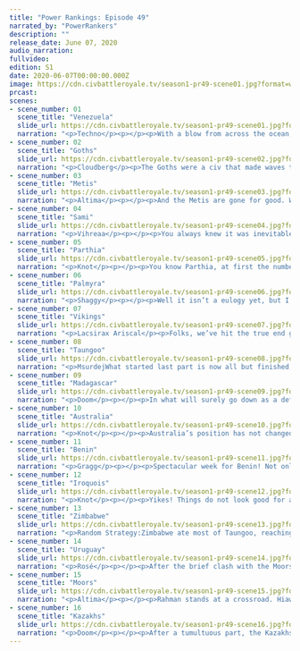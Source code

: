 ```yaml
---
title: "Power Rankings: Episode 49"
narrated_by: "PowerRankers"
description: ""
release_date: June 07, 2020
audio_narration:
fullvideo:
edition: S1
date: 2020-06-07T00:00:00.000Z
image: https://cdn.civbattleroyale.tv/season1-pr49-scene01.jpg?format=webp&quality=80
prcast:
scenes:
- scene_number: 01
  scene_title: "Venezuela"
  slide_url: https://cdn.civbattleroyale.tv/season1-pr49-scene01.jpg?format=webp&quality=80
  narration: "<p>Techno</p><p></p><p>With a blow from across the ocean, Venezuela's existence was finally cut short. Venezuela long stood as a bastion, the force keeping Uruguay in check and stopping total hegemony over the South American continent. While Venezuela was always the underdog, there was a time early in Endgame where the two civs had rough parity. That dream was quickly shattered by invasions from Uruguay and the Iroquois that ultimately pushed Venezuela out to the Hawaiian islands, and while those islands fell initially to Taungoo of all civs, they too quickly got caught in the crossfire of those two superpowers. You fought well, Chavez, but being a buffer state is a fragile existence.</p>"
- scene_number: 02
  scene_title: "Goths"
  slide_url: https://cdn.civbattleroyale.tv/season1-pr49-scene02.jpg?format=webp&quality=80
  narration: "<p>Cloudberg</p><p>The Goths were a civ that made waves throughout the game. At the beginning, we weren’t sure how they would fare, ranking them 39th out of an apparent lack of confidence in their ability to replicate their historical successes. Although they quickly became renowned for making terrible decisions, they did hold their own in various wars, eventually taking the capital of the Golden Horde and holding their own against the Sami and Kazakhs. Unfortunately, this mild success could not be replicated in Endgame, where Alaric’s failure to settle enough cities paved the way for the rise of the Kazakhs, before he was eventually killed by an exclave of Benin. Although his end was humiliating, Alaric ultimately finished a full 24 places ahead of his Episode 0 ranking, which can only be considered a success.</p>"
- scene_number: 03
  scene_title: "Metis"
  slide_url: https://cdn.civbattleroyale.tv/season1-pr49-scene03.jpg?format=webp&quality=80
  narration: "<p>Altima</p><p></p><p>And the Metis are gone for good. While they effectively brickwalled the Iroquois early on in Endgame with their ludicrously stout city DEF, they never capitalized on that advantage enough to actually stop their neighboring nemesis or even actually push into their lands. This became more of an issue with the Metis’s chronic oversettling problems- with all of the cities they settled, particularly the garbage arctic ones, they never had the Science to maintain a competitive tech level after the early game while the Iroquois in turn were busy teching up into the stratosphere. By the time the first devastating tide rolled in, it was bombers against riflemen. By the time the final shot was fired, all Louis Riel could do is wonder what could have been, if his greatest rivals hadn’t cheated their way into Facism all those millenia ago.</p>"
- scene_number: 04
  scene_title: "Sami"
  slide_url: https://cdn.civbattleroyale.tv/season1-pr49-scene04.jpg?format=webp&quality=80
  narration: "<p>Vihreaa</p><p></p><p>You always knew it was inevitable, but that doesn’t make it any more sad. This is the feelings and thoughts that go through everybody’s head when their grandmother passes away. The Sami were favored to be a powerful contender going into the CBRX, consistently ranking in the top 10 for most of the game, with their highest ever ranking being 3rd. Along with this, they were also able to overcome their hurdle that was Endgame, where they were set back, but still managed to gain back the title of at least regional power. Perhaps had Endgame not screwed up the Sami, they would still be alive today, perhaps thwarting the dominance of Kazakhstan? This is just mere speculation, though, as we will never find out what the Sami could have done had they just did one thing here or made a certain peace deal there. All in all though, finishing 13th is not bad out of 60 some odd civilizations.</p>"
- scene_number: 05
  scene_title: "Parthia"
  slide_url: https://cdn.civbattleroyale.tv/season1-pr49-scene05.jpg?format=webp&quality=80
  narration: "<p>Knot</p><p></p><p>You know Parthia, at first the number one civ being unable to take your last city because a dead civ put one of their only units in there was endearing, but it was supposed to eventually end in your death. Not prolonged existence. I will only be ok with this if Madagascar actually goes through with taking you out.</p>"
- scene_number: 06
  scene_title: "Palmyra"
  slide_url: https://cdn.civbattleroyale.tv/season1-pr49-scene06.jpg?format=webp&quality=80
  narration: "<p>Shaggy</p><p></p><p>Well it isn’t a eulogy yet, but I doubt we’ll be seeing any more of Palmyra outside of their inevitable death slide. Sandwiched between Zimbabwe, Moors and Kazakhs is not the place to be right now for a power-turned-city-state that is just trying to hold on to finish in the top 10. Hey, at least they’re still doing just a bit better than Parthia, right til the very end.</p><p></p>"
- scene_number: 07
  scene_title: "Vikings"
  slide_url: https://cdn.civbattleroyale.tv/season1-pr49-scene07.jpg?format=webp&quality=80
  narration: "<p>Lacsirax Ariscal</p><p>Folks, we’ve hit the true end game now. The Vikings are a civ with one city so far north in the frosty depths of Greenland that the global recap at the end of each turn misses it every time. They’re also in the top 10. What keeps them above their fellow rumps? Simple: they’re so out of the way it’s hard to see why any civ would bother to finish them off. In fact I wouldn’t bet against Ragnar’s frigid Hell enduring until world war is declared.</p><p></p><p>This is it </p>"
- scene_number: 08
  scene_title: "Taungoo"
  slide_url: https://cdn.civbattleroyale.tv/season1-pr49-scene08.jpg?format=webp&quality=80
  narration: "<p>MsurdejWhat started last part is now all but finished, as Taungoo has been mostly finished. Zimbabwe tore through the once mighty empire of the Goo, leaving it a scattered collection of holdings in Indonesia and Canton. While they are still at war, it seems unlikely that Hiawatha or the ghost of Chavez will do anything to harm them. No, Bayinnaung’s remaining days will be spent looking out over the ocean, wondering where it all went wrong.</p>"
- scene_number: 09
  scene_title: "Madagascar"
  slide_url: https://cdn.civbattleroyale.tv/season1-pr49-scene09.jpg?format=webp&quality=80
  narration: "<p>Doom</p><p></p><p>In what will surely go down as a defining moment of endgame much like the fall of the Qin, the entire cylinder was thrown into chaos this episode as Ranavalona declared war on Parthia. While no cities have changed hands yet it's only a matter of time until the pikeman replacements can arrange a proper siege.</p>"
- scene_number: 10
  scene_title: "Australia"
  slide_url: https://cdn.civbattleroyale.tv/season1-pr49-scene10.jpg?format=webp&quality=80
  narration: "<p>Knot</p><p></p><p>Australia’s position has not changed, so instead of focusing on how another civ is basically obsolete in the current state of the game, I propose a little game you can watch for to keep Australia interesting. They are very close to permanently being in the top ten. Any civ below them is just as likely to die, if not more. Given their performance, tenacity, and general oceanic success in Pre-Endgame, I’m sure some of you would like to see Australia enshrined in the top ten of CBRX1 for all time. On the other hand, some of you are probably salty that a do nothing civ from CBR 2 that also slaughtered several fan favorites is going to be in the top ten again. All it takes is one declaration of war from Uruguay to change that, and kill them here so close to this goal. This is the last great achievement for one of the most polarizing civs, and it is so very close. Place your bets and reveal your allegiance! Are you team “Aussie Top Ten,” or team “Slaughter the Green Menace”? </p>"
- scene_number: 11
  scene_title: "Benin"
  slide_url: https://cdn.civbattleroyale.tv/season1-pr49-scene11.jpg?format=webp&quality=80
  narration: "<p>Gragg</p><p></p><p>Spectacular week for Benin! Not only have they survived despite being in range of 4 superpowers (Moors, Zimbabwe, Iroquois, Uruguay), but they managed to eliminate the Goths and finally get out of the ‘boring box’. For those that haven’t realized, Benin was the only surviving civ that has not eliminated a civ. Now let’s talk about Benin’s future. They are second to none in terms of spectacular defenses. If the Moors declare war and Benin gains cities, it would just be par for the course. That being said, I wouldn’t bet on it. With so many powerful neighbors it’s only a matter of time before their time runs out. They aren’t quite a runt though so they sit at an undisputed rank 6 below the superpowers. </p>"
- scene_number: 12
  scene_title: "Iroquois"
  slide_url: https://cdn.civbattleroyale.tv/season1-pr49-scene12.jpg?format=webp&quality=80
  narration: "<p>Knot</p><p></p><p>Yikes! Things do not look good for a civ that was thought to be a real contender to the Kazakhs due to their tech advantage. Ironically, the tech advantage might be their downfall because Hiawatha is so concerned with making a super duper future society, he hasn’t actually built an army to protect that society. Such that even Uruguay, a civ that was projected to lose to the Iroquois due to the massive tech difference, actually made gains against the Iroquois, and could again if they decide to run the war back. Across the coast, the Moors have shown the potential to take NA cities and hold them. They could easily take advantage of this and set up a base on former Iroquoian land. That’s not even mentioning the big elephant in the room: The Kazakhs and their 200+ nukes who are currently at war. It’s very likely that the Kazakhs steamroll Hiawatha’s army, and taking half of his territory, while covering the other half in fallout. It’s not impossible for the Iroquois to turn this around, suddenly build a massive army, and hold back the hordes, but it’s not looking great at the moment.</p>"
- scene_number: 13
  scene_title: "Zimbabwe"
  slide_url: https://cdn.civbattleroyale.tv/season1-pr49-scene13.jpg?format=webp&quality=80
  narration: "<p>Random Strategy:Zimbabwe ate most of Taungoo, reaching the 50 city requirement to become a superpower. The 5th and final one. Though they are still weaker than the other 4 by some margin. The others are about 1.5 times stronger than Zimbabwe in all stats. The only reason they are even ahead of the Iroquois in the PRs is because the Iroquois are getting coalitioned and nuked. Zimbabwe do have one advantage in that, they now have the largest snack bar (it used to be the Moors but the Moors have already eaten their own snacks). Zimbabwe has access to not only the full meal known as Benin, but also Madagascar, Australia, Taungoo and Palmyra. That's 27 cities available put together! Better start munching before others tuck in.</p>"
- scene_number: 14
  scene_title: "Uruguay"
  slide_url: https://cdn.civbattleroyale.tv/season1-pr49-scene14.jpg?format=webp&quality=80
  narration: "<p>Rosé</p><p></p><p>After the brief clash with the Moors which basically result in a surprising amount of conflict in the Caribbean and Brazil, Uruguay realized that its recent power up may not be doing enough now, the cursed consul decided it had one remaining option: Iroquois. The invasion has been a moderate success with a large chunk of Central America falling to Cursed Blue. Hopefully, there will be more success in the future. However, Guay has one glaring weakness that is holding everyone back from a number one spot, their shitty tech game. This is a common consequence when a civ goes on a rampage, or just get settle happy they become “fat” This means that they have too many cities to sustain themselves and are witnessing a low tech growth and many of the new cities aren’t productive enough. Guay’s Production in its core is stellar sure, but due to the many recent conquests, Guays production per city stands below some of the “non powers” like Taungoo and Australia which is pretty laughable in the late game with expensive buildings and new techs. Speaking of techs, Guay is far behind in that too, being eight techs behind Zimbabwe and Twenty techs behind the leader Iroquois. As lame as it may sound, Guay should probably stop declaring wars and actually develop its territory if they want any chance to win the rest of the game.</p>"
- scene_number: 15
  scene_title: "Moors"
  slide_url: https://cdn.civbattleroyale.tv/season1-pr49-scene15.jpg?format=webp&quality=80
  narration: "<p>Altima</p><p></p><p>Rahman stands at a crossroad. Hiawatha, the one guy with comparable tech, is currently being fed his own limbs by the Blue Boi Band. If Rahman joins in that war right now, with the Iroquois distracted, he’d likely walk away with fairly significant profit on top of further crippling his tech rival. However, the lingering danger of the Kazakhs still hovers overhead- the Khan is gaining on Rahman technologically, and while the Moors have pushed ahead in production, it’s unclear how solid that gain actually is- it may just be a Golden Age for the Moors. Rahman and his people have a choice to make- will they act decisively and pull ahead, or will they stagnate as their rivals erode the fields they currently hold the advantage in?</p>"
- scene_number: 16
  scene_title: "Kazakhs"
  slide_url: https://cdn.civbattleroyale.tv/season1-pr49-scene16.jpg?format=webp&quality=80
  narration: "<p>Doom</p><p></p><p>After a tumultuous part, the Kazakhs cement their hold on the top spot, with a unanimous ranking of 1. While previous wars with the Iroquois have proved inconclusive, the Kazakhs seem on the verge of a breakthrough at last with some help from Uruguay and the Moors. Ablai Khan also retains the top place in military, thanks to several hundred nukes. In the hands of a human player this could end the game but Ablai is more likely to let the vast majority of them go to waste sitting around somewhere in Siberia.</p>"
---
```

